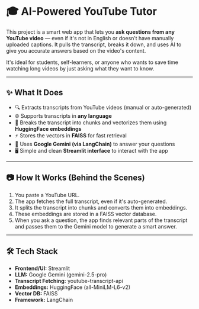# 🎓 AI-Powered YouTube Tutor

This project is a smart web app that lets you **ask questions from any YouTube video** — even if it's not in English or doesn’t have manually uploaded captions. It pulls the transcript, breaks it down, and uses AI to give you accurate answers based on the video's content.

It's ideal for students, self-learners, or anyone who wants to save time watching long videos by just asking what they want to know.

---

## ✨ What It Does

- 🔍 Extracts transcripts from YouTube videos (manual or auto-generated)
- 🌐 Supports transcripts in **any language**
- 🧠 Breaks the transcript into chunks and vectorizes them using **HuggingFace embeddings**
- ⚡ Stores the vectors in **FAISS** for fast retrieval
- 🤖 Uses **Google Gemini (via LangChain)** to answer your questions
- 🖥️ Simple and clean **Streamlit interface** to interact with the app

---

## 📷 How It Works (Behind the Scenes)

1. You paste a YouTube URL.
2. The app fetches the full transcript, even if it's auto-generated.
3. It splits the transcript into chunks and converts them into embeddings.
4. These embeddings are stored in a FAISS vector database.
5. When you ask a question, the app finds relevant parts of the transcript and passes them to the Gemini model to generate a smart answer.

---

## 🛠 Tech Stack

- **Frontend/UI:** Streamlit
- **LLM:** Google Gemini (gemini-2.5-pro)
- **Transcript Fetching:** youtube-transcript-api
- **Embeddings:** HuggingFace (all-MiniLM-L6-v2)
- **Vector DB:** FAISS
- **Framework:** LangChain


